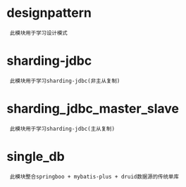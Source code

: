 # designpattern
     此模块用于学习设计模式
 
# sharding-jdbc
     此模块用于学习sharding-jdbc(非主从复制)
     
# sharding_jdbc_master_slave
     此模块用于学习sharding-jdbc(主从复制)

# single_db
     此模块整合springboo + mybatis-plus + druid数据源的传统单库